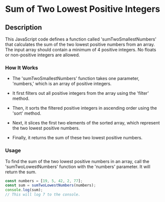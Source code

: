 # Sum of Two Lowest Positive Integers

## Description

This JavaScript code defines a function called 'sumTwoSmallestNumbers' that calculates the sum of the two lowest positive numbers from an array. The input array should contain a minimum of 4 positive integers. No floats or non-positive integers are allowed.

### How It Works

- The 'sumTwoSmallestNumbers' function takes one parameter, 'numbers,' which is an array of positive integers.

- It first filters out all positive integers from the array using the 'filter' method.

- Then, it sorts the filtered positive integers in ascending order using the 'sort' method.

- Next, it slices the first two elements of the sorted array, which represent the two lowest positive numbers.

- Finally, it returns the sum of these two lowest positive numbers.

### Usage

To find the sum of the two lowest positive numbers in an array, call the 'sumTwoLowestNumbers' function with the 'numbers' parameter. It will return the sum.

```javascript
const numbers = [19, 5, 42, 2, 77];
const sum = sumTwoLowestNumbers(numbers);
console.log(sum);
// This will log 7 to the console.

